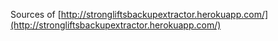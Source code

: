 Sources of [http://strongliftsbackupextractor.herokuapp.com/](http://strongliftsbackupextractor.herokuapp.com/)
